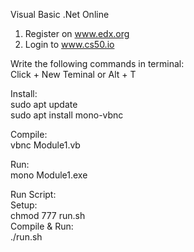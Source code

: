 Visual Basic .Net Online     
    
1. Register on www.edx.org  
2. Login to www.cs50.io 

Write the following commands in terminal:   
Click + New Teminal or Alt + T  

Install:    
sudo apt update     
sudo apt install mono-vbnc      

Compile:    
vbnc Module1.vb 

Run:    
mono Module1.exe    

Run Script:     
Setup:  
chmod 777 run.sh    
Compile & Run:   
./run.sh